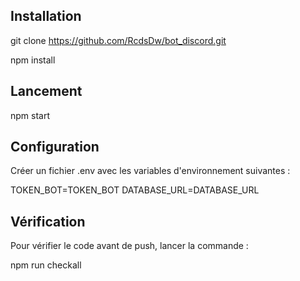 ## Installation

git clone https://github.com/RcdsDw/bot_discord.git

npm install

## Lancement

npm start

## Configuration

Créer un fichier .env avec les variables d'environnement suivantes :

TOKEN_BOT=TOKEN_BOT
DATABASE_URL=DATABASE_URL

## Vérification

Pour vérifier le code avant de push, lancer la commande :

npm run checkall